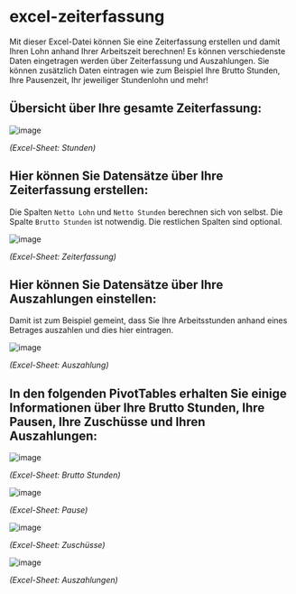 # excel-zeiterfassung
Mit dieser Excel-Datei können Sie eine Zeiterfassung erstellen und damit Ihren Lohn anhand Ihrer Arbeitszeit berechnen! Es können verschiedenste Daten eingetragen werden über Zeiterfassung und Auszahlungen. Sie können zusätzlich Daten eintragen wie zum Beispiel Ihre Brutto Stunden, Ihre Pausenzeit, Ihr jeweiliger Stundenlohn und mehr!

## Übersicht über Ihre gesamte Zeiterfassung:
![image](https://github.com/Enderzombie/excel-zeiterfassung/assets/80001985/149c8809-a699-4f86-899d-b8aa55099b68)

*(Excel-Sheet: Stunden)*

## Hier können Sie Datensätze über Ihre Zeiterfassung erstellen:
Die Spalten `Netto Lohn` und `Netto Stunden` berechnen sich von selbst. Die Spalte `Brutto Stunden` ist notwendig. Die restlichen Spalten sind optional.

![image](https://github.com/Enderzombie/excel-zeiterfassung/assets/80001985/a7a5358e-d1ca-482b-a7fd-9f8af45b62a7)

*(Excel-Sheet: Zeiterfassung)*

## Hier können Sie Datensätze über Ihre Auszahlungen einstellen:
Damit ist zum Beispiel gemeint, dass Sie Ihre Arbeitsstunden anhand eines Betrages auszahlen und dies hier eintragen.

![image](https://github.com/Enderzombie/excel-zeiterfassung/assets/80001985/94d7ca20-c86b-4ee6-b131-b49065a22918)

*(Excel-Sheet: Auszahlung)*

## In den folgenden PivotTables erhalten Sie einige Informationen über Ihre Brutto Stunden, Ihre Pausen, Ihre Zuschüsse und Ihren Auszahlungen:

![image](https://github.com/Enderzombie/excel-zeiterfassung/assets/80001985/814240bf-7ebd-4b8d-a3e9-933e531cba88)

*(Excel-Sheet: Brutto Stunden)*

![image](https://github.com/Enderzombie/excel-zeiterfassung/assets/80001985/67978716-34c9-4895-8213-9e14800398d8)

*(Excel-Sheet: Pause)*

![image](https://github.com/Enderzombie/excel-zeiterfassung/assets/80001985/9f1f242b-9a80-4c71-a875-d25bd0ce9610)

*(Excel-Sheet: Zuschüsse)*

![image](https://github.com/Enderzombie/excel-zeiterfassung/assets/80001985/88101f9a-54c3-4951-b52f-be0d58a78341)

*(Excel-Sheet: Auszahlungen)*
